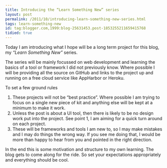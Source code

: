 ```yaml
---
title: Introducing the “Learn Something New” series
layout: post
permalink: /2011/10/introducing-learn-something-new-series.html
tags: learn-something-new
id: tag:blogger.com,1999:blog-25631453.post-1853255211659415768
tidied: true
---
```


Today I am introducing what I hope will be a long term project for this blog, my _“Learn Something New”_ series.  
 
The series will be mainly focussed on web development and learning the basics of a tool or framework I did not previously know. Where possible I will be providing all the source on GitHub and links to the project up and running on a free cloud service like AppHarbor or Heroku.  
 
To set a few ground rules  

1. These projects will not be “best practice”. Where possible I am trying to focus on a single new piece of kit and anything else will be kept at a minimum to make it work.
2. Unless the post is about a UI tool, then there is likely to be no design work put into the project. See point 1, I am aiming for a quick turn around on each project.
3. These will be frameworks and tools I am new to, so I may make mistakes and I may do things the wrong way. If you see me doing that, I would be more than happy to hear from you and pointed in the right direction.

In the end this is some motivation and structure to my own learning. The blog gets to come along for the ride. So set your expectations appropriately and everything should be cool.  
  
